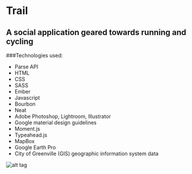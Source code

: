 # Trail

## A social application geared towards running and cycling

###Technologies used:

* Parse API
* HTML
* CSS
* SASS
* Ember
* Javascript
* Bourbon
* Neat
* Adobe Photoshop, Lightroom, Illustrator
* Google material design guidelines
* Moment.js
* Typeahead.js
* MapBox
* Google Earth Pro
* City of Greenville (GIS) geographic information system data

![alt tag](https://rawgit.com/jimmythigpen/runRideBuddy/master/public/assets/images/logo.svg)

